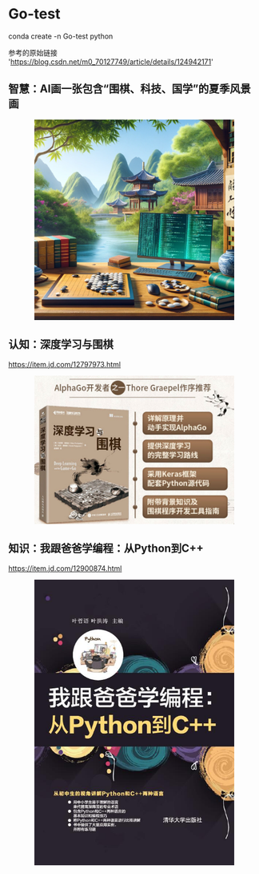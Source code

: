 # Go-test

conda create -n Go-test python

参考的原始链接
'https://blog.csdn.net/m0_70127749/article/details/124942171'

## 智慧：AI画一张包含“围棋、科技、国学”的夏季风景画

<div align="center">
    <img src="image\画一张包含“围棋、科技、国学”的夏季风景画.png" width="400" style="left;"/>
</div>

## 认知：深度学习与围棋
https://item.jd.com/12797973.html

<div align="center">
    <img src="image\深度学习与围棋2.png" width="400" style="left;"/>
</div>

## 知识：我跟爸爸学编程：从Python到C++
https://item.jd.com/12900874.html

<div align="center">
    <img src="image\我跟爸爸学编程-从Python到C++.jpg" width="400" style="left;"/>
</div>

